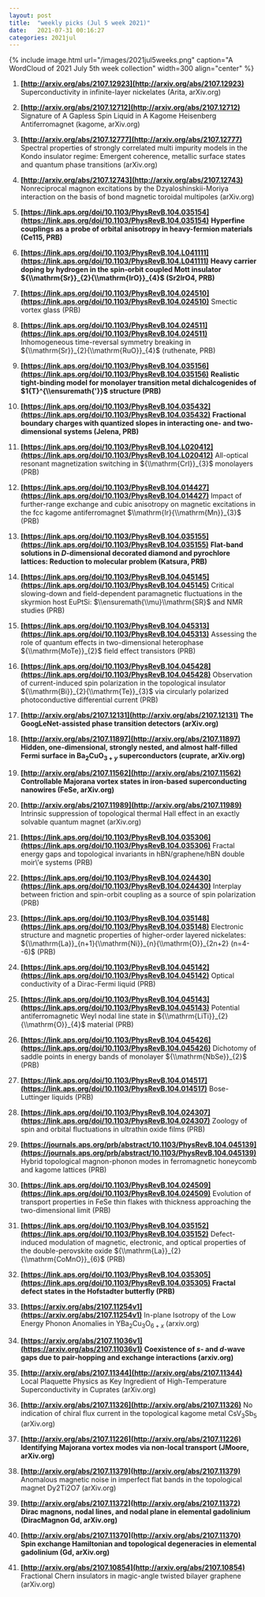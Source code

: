 ```yaml
---
layout: post
title:  "weekly picks (Jul 5 week 2021)"
date:   2021-07-31 00:16:27
categories: 2021jul
---
```


{% include image.html url="/images/2021jul5weeks.png" caption="A WordCloud of 2021 July 5th week collection" width=300 align="center" %}


1. **[http://arxiv.org/abs/2107.12923](http://arxiv.org/abs/2107.12923)** Superconductivity in infinite-layer nickelates (Arita, arXiv.org)

1. **[http://arxiv.org/abs/2107.12712](http://arxiv.org/abs/2107.12712)** Signature of A Gapless Spin Liquid in A Kagome Heisenberg Antiferromagnet (kagome, arXiv.org)

1. **[http://arxiv.org/abs/2107.12777](http://arxiv.org/abs/2107.12777)** Spectral properties of strongly correlated multi impurity models in the Kondo insulator regime: Emergent coherence, metallic surface states and quantum phase transitions (arXiv.org)

1. **[http://arxiv.org/abs/2107.12743](http://arxiv.org/abs/2107.12743)** Nonreciprocal magnon excitations by the Dzyaloshinskii-Moriya interaction on the basis of bond magnetic toroidal multipoles (arXiv.org)



1. **[https://link.aps.org/doi/10.1103/PhysRevB.104.035154](https://link.aps.org/doi/10.1103/PhysRevB.104.035154)** **Hyperfine couplings as a probe of orbital anisotropy in heavy-fermion materials (Ce115, PRB)**

1. **[https://link.aps.org/doi/10.1103/PhysRevB.104.L041111](https://link.aps.org/doi/10.1103/PhysRevB.104.L041111)** **Heavy carrier doping by hydrogen in the spin-orbit coupled Mott insulator ${\\mathrm{Sr}}_{2}{\\mathrm{IrO}}_{4}$ (Sr2IrO4, PRB)**

1. **[https://link.aps.org/doi/10.1103/PhysRevB.104.024510](https://link.aps.org/doi/10.1103/PhysRevB.104.024510)** Smectic vortex glass (PRB)

1. **[https://link.aps.org/doi/10.1103/PhysRevB.104.024511](https://link.aps.org/doi/10.1103/PhysRevB.104.024511)** Inhomogeneous time-reversal symmetry breaking in ${\\mathrm{Sr}}_{2}{\\mathrm{RuO}}_{4}$ (ruthenate, PRB)

1. **[https://link.aps.org/doi/10.1103/PhysRevB.104.035156](https://link.aps.org/doi/10.1103/PhysRevB.104.035156)** **Realistic tight-binding model for monolayer transition metal dichalcogenides of $1{T}^{\\ensuremath{'}}$ structure (PRB)**

1. **[https://link.aps.org/doi/10.1103/PhysRevB.104.035432](https://link.aps.org/doi/10.1103/PhysRevB.104.035432)** **Fractional boundary charges with quantized slopes in interacting one- and two-dimensional systems (Jelena, PRB)**

1. **[https://link.aps.org/doi/10.1103/PhysRevB.104.L020412](https://link.aps.org/doi/10.1103/PhysRevB.104.L020412)** All-optical resonant magnetization switching in ${\\mathrm{CrI}}_{3}$ monolayers (PRB)

1. **[https://link.aps.org/doi/10.1103/PhysRevB.104.014427](https://link.aps.org/doi/10.1103/PhysRevB.104.014427)** Impact of further-range exchange and cubic anisotropy on magnetic excitations in the fcc kagome antiferromagnet $\\mathrm{Ir}{\\mathrm{Mn}}_{3}$ (PRB)

1. **[https://link.aps.org/doi/10.1103/PhysRevB.104.035155](https://link.aps.org/doi/10.1103/PhysRevB.104.035155)** **Flat-band solutions in $D$-dimensional decorated diamond and pyrochlore lattices: Reduction to molecular problem (Katsura, PRB)**

1. **[https://link.aps.org/doi/10.1103/PhysRevB.104.045145](https://link.aps.org/doi/10.1103/PhysRevB.104.045145)** Critical slowing-down and field-dependent paramagnetic fluctuations in the skyrmion host EuPtSi: $\\ensuremath{\\mu}\\mathrm{SR}$ and NMR studies (PRB)

1. **[https://link.aps.org/doi/10.1103/PhysRevB.104.045313](https://link.aps.org/doi/10.1103/PhysRevB.104.045313)** Assessing the role of quantum effects in two-dimensional heterophase ${\\mathrm{MoTe}}_{2}$ field effect transistors (PRB)

1. **[https://link.aps.org/doi/10.1103/PhysRevB.104.045428](https://link.aps.org/doi/10.1103/PhysRevB.104.045428)** Observation of current-induced spin polarization in the topological insulator ${\\mathrm{Bi}}_{2}{\\mathrm{Te}}_{3}$ via circularly polarized photoconductive differential current (PRB)


1. **[http://arxiv.org/abs/2107.12131](http://arxiv.org/abs/2107.12131)** **The GoogLeNet-assisted phase transition detectors (arXiv.org)**

1. **[http://arxiv.org/abs/2107.11897](http://arxiv.org/abs/2107.11897)** **Hidden, one-dimensional, strongly nested, and almost half-filled Fermi surface in Ba$_2$CuO$_{3+y}$ superconductors (cuprate, arXiv.org)**

1. **[http://arxiv.org/abs/2107.11562](http://arxiv.org/abs/2107.11562)** **Controllable Majorana vortex states in iron-based superconducting nanowires (FeSe, arXiv.org)**

1. **[http://arxiv.org/abs/2107.11989](http://arxiv.org/abs/2107.11989)** Intrinsic suppression of topological thermal Hall effect in an exactly solvable quantum magnet (arXiv.org)


1. **[https://link.aps.org/doi/10.1103/PhysRevB.104.035306](https://link.aps.org/doi/10.1103/PhysRevB.104.035306)** Fractal energy gaps and topological invariants in hBN/graphene/hBN double moir\\'e systems (PRB)

1. **[https://link.aps.org/doi/10.1103/PhysRevB.104.024430](https://link.aps.org/doi/10.1103/PhysRevB.104.024430)** Interplay between friction and spin-orbit coupling as a source of spin polarization (PRB)

1. **[https://link.aps.org/doi/10.1103/PhysRevB.104.035148](https://link.aps.org/doi/10.1103/PhysRevB.104.035148)** Electronic structure and magnetic properties of higher-order layered nickelates: ${\\mathrm{La}}_{n+1}{\\mathrm{Ni}}_{n}{\\mathrm{O}}_{2n+2} (n=4--6)$ (PRB)

1. **[https://link.aps.org/doi/10.1103/PhysRevB.104.045142](https://link.aps.org/doi/10.1103/PhysRevB.104.045142)** Optical conductivity of a Dirac-Fermi liquid (PRB)

1. **[https://link.aps.org/doi/10.1103/PhysRevB.104.045143](https://link.aps.org/doi/10.1103/PhysRevB.104.045143)** Potential antiferromagnetic Weyl nodal line state in ${\\mathrm{LiTi}}_{2}{\\mathrm{O}}_{4}$ material (PRB)

1. **[https://link.aps.org/doi/10.1103/PhysRevB.104.045426](https://link.aps.org/doi/10.1103/PhysRevB.104.045426)** Dichotomy of saddle points in energy bands of monolayer ${\\mathrm{NbSe}}_{2}$ (PRB)

1. **[https://link.aps.org/doi/10.1103/PhysRevB.104.014517](https://link.aps.org/doi/10.1103/PhysRevB.104.014517)** Bose-Luttinger liquids (PRB)

1. **[https://link.aps.org/doi/10.1103/PhysRevB.104.024307](https://link.aps.org/doi/10.1103/PhysRevB.104.024307)** Zoology of spin and orbital fluctuations in ultrathin oxide films (PRB)

1. **[https://journals.aps.org/prb/abstract/10.1103/PhysRevB.104.045139](https://journals.aps.org/prb/abstract/10.1103/PhysRevB.104.045139)** Hybrid topological magnon-phonon modes in ferromagnetic honeycomb and kagome lattices (PRB)

1. **[https://link.aps.org/doi/10.1103/PhysRevB.104.024509](https://link.aps.org/doi/10.1103/PhysRevB.104.024509)** Evolution of transport properties in FeSe thin flakes with thickness approaching the two-dimensional limit (PRB)

1. **[https://link.aps.org/doi/10.1103/PhysRevB.104.035152](https://link.aps.org/doi/10.1103/PhysRevB.104.035152)** Defect-induced modulation of magnetic, electronic, and optical properties of the double-perovskite oxide ${\\mathrm{La}}_{2}{\\mathrm{CoMnO}}_{6}$ (PRB)

1. **[https://link.aps.org/doi/10.1103/PhysRevB.104.035305](https://link.aps.org/doi/10.1103/PhysRevB.104.035305)** **Fractal defect states in the Hofstadter butterfly (PRB)**



1. **[https://arxiv.org/abs/2107.11254v1](https://arxiv.org/abs/2107.11254v1)** In-plane Isotropy of the Low Energy Phonon Anomalies in YBa$_{2}$Cu$_{3}$O$_{6+x}$ (arxiv.org)

1. **[https://arxiv.org/abs/2107.11036v1](https://arxiv.org/abs/2107.11036v1)** **Coexistence of $s$- and $d$-wave gaps due to pair-hopping and exchange interactions (arxiv.org)**

1. **[http://arxiv.org/abs/2107.11344](http://arxiv.org/abs/2107.11344)** Local Plaquette Physics as Key Ingredient of High-Temperature Superconductivity in Cuprates (arXiv.org)

1. **[http://arxiv.org/abs/2107.11326](http://arxiv.org/abs/2107.11326)** No indication of chiral flux current in the topological kagome metal CsV$_{3}$Sb$_{5}$ (arXiv.org)

1. **[http://arxiv.org/abs/2107.11226](http://arxiv.org/abs/2107.11226)** **Identifying Majorana vortex modes via non-local transport (JMoore, arXiv.org)**

1. **[http://arxiv.org/abs/2107.11379](http://arxiv.org/abs/2107.11379)** Anomalous magnetic noise in imperfect flat bands in the topological magnet Dy2Ti2O7 (arXiv.org)

1. **[http://arxiv.org/abs/2107.11372](http://arxiv.org/abs/2107.11372)** **Dirac magnons, nodal lines, and nodal plane in elemental gadolinium (DiracMagnon Gd, arXiv.org)**

1. **[http://arxiv.org/abs/2107.11370](http://arxiv.org/abs/2107.11370)** **Spin exchange Hamiltonian and topological degeneracies in elemental gadolinium (Gd, arXiv.org)**

1. **[http://arxiv.org/abs/2107.10854](http://arxiv.org/abs/2107.10854)** Fractional Chern insulators in magic-angle twisted bilayer graphene (arXiv.org)
